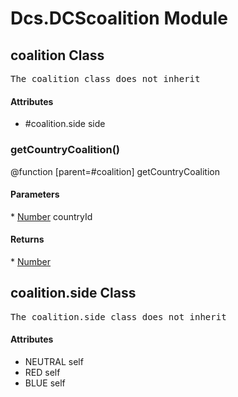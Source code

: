 # Dcs.DCScoalition Module


## coalition Class
<pre>
The coalition class does not inherit
</pre>
<h4> Attributes </h4>

* #coalition.side side


### getCountryCoalition()
@function [parent=#coalition] getCountryCoalition

<h4> Parameters </h4>
* <u>Number</u> countryId

<h4> Returns </h4>
* <u>Number</u> 


## coalition.side Class
<pre>
The coalition.side class does not inherit
</pre>
<h4> Attributes </h4>

* NEUTRAL self
* RED self
* BLUE self


